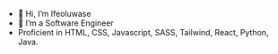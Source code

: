 - 👋 Hi, I’m Ifeoluwase
- 👀 I’m a Software Engineer
- Proficient in HTML, CSS, Javascript, SASS, Tailwind, React, Python, Java.

<!---
TeeHigh/TeeHigh is a ✨ special ✨ repository because its `README.md` (this file) appears on your GitHub profile.
You can click the Preview link to take a look at your changes.
--->
